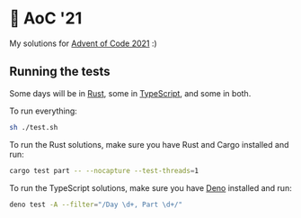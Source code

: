 # 🎄 AoC '21

My solutions for [Advent of Code 2021](https://adventofcode.com/2021) :)

## Running the tests

Some days will be in [Rust](https://rust-lang.org), some in [TypeScript](https://typescriptlang.org), and some in both.

To run everything:
```sh
sh ./test.sh
```

To run the Rust solutions, make sure you have Rust and Cargo installed and run:

```sh
cargo test part -- --nocapture --test-threads=1
```

To run the TypeScript solutions, make sure you have [Deno](https://deno.land) installed and run:

```sh
deno test -A --filter="/Day \d+, Part \d+/"
```